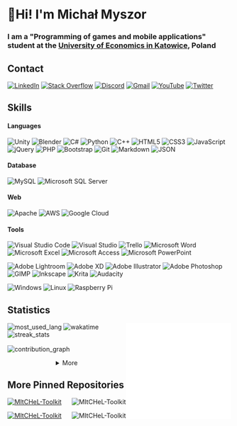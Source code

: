 <h1>👋Hi! I'm Michał Myszor</h1>

<h3>I am a "Programming of games and mobile applications" student at the <a href="https://www.ue.katowice.pl/en.html">University of Economics in Katowice</a>, Poland</h3>

<h2>Contact </h2>
<p>
  <a href="https://www.linkedin.com/in/micha%c5%82-myszor-51a1451b5/"><img alt="LinkedIn" src="https://img.shields.io/badge/LinkedIn-0077B5?style=for-the-badge&logo=linkedin&logoColor=white" /></a>
  <a href="https://stackoverflow.com/users/11334888/mitchel"><img alt="Stack Overflow" src="https://img.shields.io/badge/Stack_Overflow-FE7A16?style=for-the-badge&logo=stack-overflow&logoColor=white" /></a>
  <a href="https://discord.gg/M!tCHeL#8618"><img alt="Discord" src="https://img.shields.io/badge/Discord-7289DA?style=for-the-badge&logo=discord&logoColor=white" /></a>
  <a href="mailto:mikemyszor@gmail.com"><img alt="Gmail" src="https://img.shields.io/badge/Gmail-D14836?style=for-the-badge&logo=gmail&logoColor=white" /></a>
  <a href="https://www.youtube.com/channel/UCDzVuoDMjFwrn7hnCUk8zhA"><img alt="YouTube" src="https://img.shields.io/badge/YouTube-FF0000?style=for-the-badge&logo=youtube&logoColor=white" /></a>
  <a href="https://twitter.com/michalmyszor"><img alt="Twitter" src="https://img.shields.io/badge/Twitter-1DA1F2?style=for-the-badge&logo=twitter&logoColor=white" /></a>
  <a href=""><img alt="" src="" /></a>
</p>

<h2>Skills</h2>
<h4>Languages</h4>
<p>
  <img alt="Unity" src="https://img.shields.io/badge/unity-%23000000.svg?style=for-the-badge&logo=unity&logoColor=white" />
  <img alt="Blender" src="https://img.shields.io/badge/blender-%23F5792A.svg?style=for-the-badge&logo=blender&logoColor=white" />
  <img alt="C#" src="https://img.shields.io/badge/c%23-%23239120.svg?style=for-the-badge&logo=c-sharp&logoColor=white" />
  <img alt="Python" src="https://img.shields.io/badge/python-3670A0?style=for-the-badge&logo=python&logoColor=ffdd54" />
  <img alt="C++" src="https://img.shields.io/badge/c++-%2300599C.svg?style=for-the-badge&logo=c%2B%2B&logoColor=white" />
  <img alt="HTML5" src="https://img.shields.io/badge/html5-%23E34F26.svg?style=for-the-badge&logo=html5&logoColor=white" />
  <img alt="CSS3" src="https://img.shields.io/badge/css3-%231572B6.svg?style=for-the-badge&logo=css3&logoColor=white" />
  <img alt="JavaScript" src="https://img.shields.io/badge/javascript-%23323330.svg?style=for-the-badge&logo=javascript&logoColor=%23F7DF1E" />
  <img alt="jQuery" src="https://img.shields.io/badge/jquery-%230769AD.svg?style=for-the-badge&logo=jquery&logoColor=white" />
  <img alt="PHP" src="https://img.shields.io/badge/php-%23777BB4.svg?style=for-the-badge&logo=php&logoColor=white" />
  <img alt="Bootstrap" src="https://img.shields.io/badge/bootstrap-%23563D7C.svg?style=for-the-badge&logo=bootstrap&logoColor=white" />
  <img alt="Git" src="https://img.shields.io/badge/git-%23F05033.svg?style=for-the-badge&logo=git&logoColor=white" />
  <img alt="Markdown" src="https://img.shields.io/badge/markdown-%23000000.svg?style=for-the-badge&logo=markdown&logoColor=white" />
  <img alt="JSON" src="https://img.shields.io/badge/json-5E5C5C?style=for-the-badge&logo=json&logoColor=white" />
</p>

<h4>Database</h4>
<p>
  <img alt="MySQL" src="https://img.shields.io/badge/mysql-%2300f.svg?style=for-the-badge&logo=mysql&logoColor=white" />
  <img alt="Microsoft SQL Server" src="https://img.shields.io/badge/Microsoft%20SQL%20Sever-CC2927?style=for-the-badge&logo=microsoft%20sql%20server&logoColor=white" />
</p>

<h4>Web</h4>
<p>
  <img alt="Apache" src="https://img.shields.io/badge/apache-%23D42029.svg?style=for-the-badge&logo=apache&logoColor=white" />
  <img alt="AWS" src="https://img.shields.io/badge/AWS-%23FF9900.svg?style=for-the-badge&logo=amazon-aws&logoColor=white" />
  <img alt="Google Cloud" src="https://img.shields.io/badge/GoogleCloud-%234285F4.svg?style=for-the-badge&logo=google-cloud&logoColor=white" />
</p>

<h4>Tools</h4>
<p>
  <img alt="Visual Studio Code" src="https://img.shields.io/badge/VisualStudioCode-0078d7.svg?style=for-the-badge&logo=visual-studio-code&logoColor=white" />
  <img alt="Visual Studio" src="https://img.shields.io/badge/VisualStudio-5C2D91.svg?style=for-the-badge&logo=visual-studio&logoColor=white" />
  <img alt="Trello" src="https://img.shields.io/badge/Trello-%23026AA7.svg?style=for-the-badge&logo=Trello&logoColor=white" />
  <img alt="Microsoft Word" src="https://img.shields.io/badge/Microsoft_Word-2B579A?style=for-the-badge&logo=microsoft-word&logoColor=white" />
  <img alt="Microsoft Excel" src="https://img.shields.io/badge/Microsoft_Excel-217346?style=for-the-badge&logo=microsoft-excel&logoColor=white" />
  <img alt="Microsoft Access" src="https://img.shields.io/badge/Microsoft_Access-A4373A?style=for-the-badge&logo=microsoft-access&logoColor=white" />
  <img alt="Microsoft PowerPoint" src="https://img.shields.io/badge/Microsoft_PowerPoint-B7472A?style=for-the-badge&logo=microsoft-powerpoint&logoColor=white" />
</p>

<p>
  <img alt="Adobe Lightroom" src="https://img.shields.io/badge/Adobe%20Lightroom-31A8FF?style=for-the-badge&logo=Adobe%20Lightroom&logoColor=white" />
  <img alt="Adobe XD" src="https://img.shields.io/badge/Adobe%20XD-470137?style=for-the-badge&logo=Adobe%20XD&logoColor=#FF61F6" />
  <img alt="Adobe Illustrator" src="https://img.shields.io/badge/Adobe%20Illustrator-FF9A00?style=for-the-badge&logo=adobe%20illustrator&logoColor=white" />
  <img alt="Adobe Photoshop" src="https://img.shields.io/badge/Adobe%20Photoshop-31A8FF?style=for-the-badge&logo=Adobe%20Photoshop&logoColor=black" />
  <img alt="GIMP" src="https://img.shields.io/badge/Gimp-657D8B?style=for-the-badge&logo=gimp&logoColor=FFFFFF" />
  <img alt="Inkscape" src="https://img.shields.io/badge/Inkscape-e0e0e0?style=for-the-badge&logo=inkscape&logoColor=080A13" />
  <img alt="Krita" src="https://img.shields.io/badge/Krita-203759?style=for-the-badge&logo=krita&logoColor=EEF37B" />
  <img alt="Audacity" src="https://img.shields.io/badge/Audacity-0000CC?style=for-the-badge&logo=audacity&logoColor=white" />
</p>

<p>
  <img alt="Windows" src="https://img.shields.io/badge/Windows-0078D6?style=for-the-badge&logo=windows&logoColor=white" />
  <img alt="Linux" src="https://img.shields.io/badge/Linux-FCC624?style=for-the-badge&logo=linux&logoColor=black" />
  <img alt="Raspberry Pi" src="https://img.shields.io/badge/-Raspberry_Pi-C51A4A?style=for-the-badge&logo=Raspberry-Pi" />
</p>

<h2>Statistics</h2>
<img align="right" width=47% src="stats_half_transparent.svg" alt="stats" />

<p align="left">
  <img width=47% src="https://github-readme-stats.vercel.app/api/top-langs?username=mitchelpl&langs_count=10&show_icons=true&locale=en&layout=compact&card_width=350&bg_color=77777735&text_color=777777&hide_border=true&title_color=777777" alt="most_used_lang" />

  <img width=47% src="https://github-readme-stats.vercel.app/api/wakatime?username=MItCHeL&layout=compact&card_width=350&bg_color=77777735&text_color=777777&hide_border=true&title_color=777777&custom_title=Time%20Spent%20On%20Each%20Language%20In%20Last%207%20Days&langs_count=10" alt="wakatime" />

  <img width=47% src="http://github-readme-streak-stats.herokuapp.com?user=mitchelpl&theme=light&hide_border=true&background=77777735&stroke=777777&currStreakNum=777777&sideNums=777777&currStreakLabel=777777&dates=353535&sideLabels=777777" alt="streak_stats" />
</p>

<img align="center" src="https://activity-graph.herokuapp.com/graph?username=mitchelpl&bg_color=77777735&color=777777&line=353535&point=777777&hide_border=true&custom_title=Contribution%20Graph&area=true&area_color=353535" alt="contribution_graph" width=100% /><br/>

<details>
  <summary align="center">More</summary><br/>
  <img align="center" src="more_stats_half_transparent.svg" alt="more stats" width="100%" /> 
</details>

<h2 align="left">More Pinned Repositories</h2>
<p>
  <a href="https://github.com/MItCHeLPL/MItCHeL-Toolkit"><img src="https://github-readme-stats.vercel.app/api/pin?username=MItCHeLPL&repo=MItCHeL-Toolkit&border_radius=5&bg_color=77777735&text_color=777777" alt="MItCHeL-Toolkit" /></a>
  <a href="https://github.com/MItCHeLPL/Arrabal-Internship"><img src="https://github-readme-stats.vercel.app/api/pin?username=MItCHeLPL&repo=Arrabal-Internship&border_radius=5&bg_color=77777735&text_color=777777" alt="MItCHeL-Toolkit" align="right" /></a>
</p>
<p>
  <a href="https://github.com/MItCHeLPL/Rainmeter-Simple-Spotify-Control"><img src="https://github-readme-stats.vercel.app/api/pin?username=MItCHeLPL&repo=Rainmeter-Simple-Spotify-Control&border_radius=5&bg_color=77777735&text_color=777777" alt="MItCHeL-Toolkit"/></a>
  <a href="https://github.com/MItCHeLPL/Rainmeter-Info-Skin"><img src="https://github-readme-stats.vercel.app/api/pin?username=MItCHeLPL&repo=Rainmeter-Info-Skin&border_radius=5&bg_color=77777735&text_color=777777" alt="MItCHeL-Toolkit" align="right" /></a>
</p>